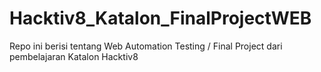# Hacktiv8_Katalon_FinalProjectWEB
Repo ini berisi tentang Web Automation Testing / Final Project dari pembelajaran Katalon Hacktiv8
